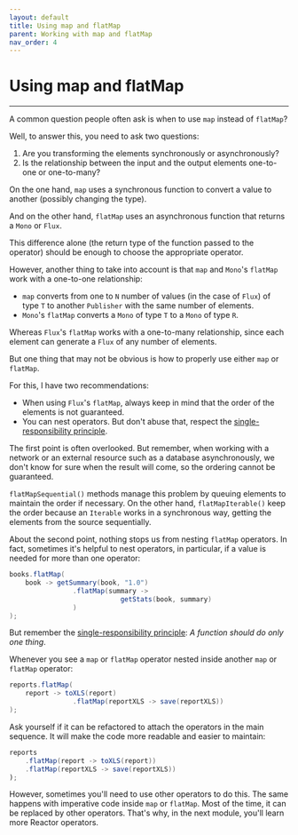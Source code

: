 ```yaml
---
layout: default
title: Using map and flatMap
parent: Working with map and flatMap
nav_order: 4
---
```


# Using map and flatMap
---

A common question people often ask is when to use `map` instead of `flatMap`?

Well, to answer this, you need to ask two questions:
1. Are you transforming the elements synchronously or asynchronously?
2. Is the relationship between the input and the output elements one-to-one or one-to-many?

On the one hand, `map` uses a synchronous function to convert a value to another (possibly changing the type).

And on the other hand, `flatMap` uses an asynchronous function that returns a `Mono` or `Flux`.

This difference alone (the return type of the function passed to the operator) should be enough to choose the appropriate operator.

However, another thing to take into account is that `map` and `Mono`'s `flatMap` work with a one-to-one relationship:
- `map` converts from one to `N` number of values (in the case of `Flux`) of type `T` to another `Publisher` with the same number of elements.
- `Mono`'s `flatMap` converts a `Mono` of type `T` to a `Mono` of type `R`.

Whereas `Flux`'s `flatMap` works with a one-to-many relationship, since each element can generate a `Flux` of any number of elements.

But one thing that may not be obvious is how to properly use either `map` or `flatMap`.

For this, I have two recommendations:
- When using `Flux`'s `flatMap`, always keep in mind that the order of the elements is not guaranteed.
- You can nest operators. But don't abuse that, respect the [single-responsibility principle](https://en.wikipedia.org/wiki/Single-responsibility_principle).

The first point is often overlooked. But remember, when working with a network or an external resource such as a database asynchronously, we don't know for sure when the result will come, so the ordering cannot be guaranteed. 

`flatMapSequential()` methods manage this problem by queuing elements to maintain the order if necessary. On the other hand, `flatMapIterable()` keep the order because an `Iterable` works in a synchronous way, getting the elements from the source sequentially.

About the second point, nothing stops us from nesting `flatMap` operators. In fact, sometimes it's helpful to nest operators, in particular, if a value is needed for more than one operator:
```java
books.flatMap(
    book -> getSummary(book, "1.0")
                .flatMap(summary -> 
                            getStats(book, summary)
                )
);
```

But remember the [single-responsibility principle](https://en.wikipedia.org/wiki/Single-responsibility_principle): *A function should do only one thing*.

Whenever you see a `map` or `flatMap`  operator nested inside another `map` or `flatMap` operator:
```java
reports.flatMap(
    report -> toXLS(report)
                .flatMap(reportXLS -> save(reportXLS))
);
```

Ask yourself if it can be refactored to attach the operators in the main sequence. It will make the code more readable and easier to maintain:
```java
reports
    .flatMap(report -> toXLS(report))
    .flatMap(reportXLS -> save(reportXLS))
);
```

However, sometimes you'll need to use other operators to do this. The same happens with imperative code inside `map` or `flatMap`. Most of the time, it can be replaced by other operators. That's why, in the next module, you'll learn more Reactor operators.
